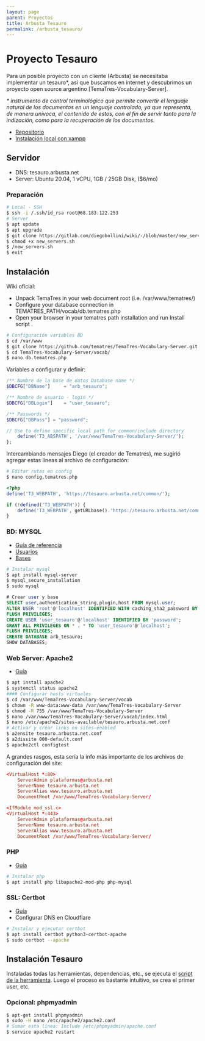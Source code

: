 ```yaml
---
layout: page
parent: Proyectos
title: Arbusta Tesauro
permalink: /arbusta_tesauro/
---
```


# Proyecto Tesauro

Para un posible proyecto con un cliente (Arbusta) se necesitaba implementar un tesauro*, así que buscamos en internet y descubrimos un proyecto open source argentino [TemaTres-Vocabulary-Server].  

_* instrumento de control terminológico que permite convertir el lenguaje natural de los documentos en un lenguaje controlado, ya que representa, de manera unívoca, el contenido de estos, con el fin de servir tanto para la indización, como para la recuperación de los documentos._

- [Repositorio](https://github.com/tematres/TemaTres-Vocabulary-Server)
- [Instalación local con xampp](https://www.youtube.com/watch?v=oBObulM7HMg)

## Servidor

- DNS: tesauro.arbusta.net
- Server: Ubuntu 20.04, 1 vCPU, 1GB / 25GB Disk, ($6/mo)

### Preparación

```bash
# Local - SSH
$ ssh -i /.ssh/id_rsa root@68.183.122.253
# Server
$ apt update
$ apt upgrade
$ git clone https://gitlab.com/diegobollini/wiki/-/blob/master/new_servers.sh
$ chmod +x new_servers.sh
$ /new_servers.sh
$ exit
```

## Instalación

Wiki oficial:

- Unpack TemaTres in your web document root (i.e. /var/www/tematres/)
- Configure your database connection in TEMATRES_PATH/vocab/db.tematres.php
- Open your browser in your tematres path installation and run Install script .

```bash
# Configuración variables BD
$ cd /var/www
$ git clone https://github.com/tematres/TemaTres-Vocabulary-Server.git
$ cd TemaTres-Vocabulary-Server/vocab/
$ nano db.tematres.php
```

Variables a configurar y definir:

```php
/** Nombre de la base de datos Database name */
$DBCFG["DBName"]     = "arb_tesauro";

/** Nombre de usuario - login */
$DBCFG["DBLogin"]    = "user_tesauro";

/** Passwords */
$DBCFG["DBPass"] = "password";

// Use to define specific local path for common/include directory
    define('T3_ABSPATH', '/var/www/TemaTres-Vocabulary-Server/');
};
```

Intercambiando mensajes Diego (el creador de Tematres), me sugirió agregar estas líneas al archivo de configuración:

```bash
# Editar rutas en config
$ nano config.tematres.php
```

```php
<?php
define('T3_WEBPATH', 'https://tesauro.arbusta.net/common/');

if (!defined('T3_WEBPATH')) {
    define('T3_WEBPATH', getURLbase().'https://tesauro.arbusta.net/common/');
}
```

### BD: MYSQL

- [Guía de referencia](https://www.digitalocean.com/community/tutorials/how-to-install-mysql-on-ubuntu-20-04-es)
- [Usuarios](https://www.digitalocean.com/community/tutorials/crear-un-nuevo-usuario-y-otorgarle-permisos-en-mysql-es)
- [Bases](https://www.digitalocean.com/community/tutorials/how-to-create-and-manage-databases-in-mysql-and-mariadb-on-a-cloud-server)

```bash
# Instalar mysql
$ apt install mysql-server
$ mysql_secure_installation
$ sudo mysql
```

```sql
# Crear user y base
SELECT user,authentication_string,plugin,host FROM mysql.user;
ALTER USER 'root'@'localhost' IDENTIFIED WITH caching_sha2_password BY 'password';
FLUSH PRIVILEGES;
CREATE USER 'user_tesauro'@'localhost' IDENTIFIED BY 'password';
GRANT ALL PRIVILEGES ON * . * TO 'user_tesauro'@'localhost';
FLUSH PRIVILEGES;
CREATE DATABASE arb_tesauro;
SHOW DATABASES;
```

### Web Server: Apache2

- [Guía](https://www.digitalocean.com/community/tutorials/how-to-install-the-apache-web-server-on-ubuntu-20-04-es)

```bash
$ apt install apache2
$ systemctl status apache2
#### Configurar hosts virtuales
$ cd /var/www/TemaTres-Vocabulary-Server/vocab
$ chown -R www-data:www-data /var/www/TemaTres-Vocabulary-Server
$ chmod -R 755 /var/www/TemaTres-Vocabulary-Server
$ nano /var/www/TemaTres-Vocabulary-Server/vocab/index.html
$ nano /etc/apache2/sites-available/tesauro.arbusta.net.conf
# Activar y crear links en sites-enabled
$ a2ensite tesauro.arbusta.net.conf
$ a2dissite 000-default.conf
$ apache2ctl configtest
```

A grandes rasgos, esta sería la info más importante de los archivos de configuración del site:

```conf
<VirtualHost *:80>
    ServerAdmin plataformas@arbusta.net
    ServerName tesauro.arbusta.net
    ServerAlias www.tesauro.arbusta.net
    DocumentRoot /var/www/TemaTres-Vocabulary-Server/
```

```conf
<IfModule mod_ssl.c>
<VirtualHost *:443>
    ServerAdmin plataformas@arbusta.net
    ServerName tesauro.arbusta.net
    ServerAlias www.tesauro.arbusta.net
    DocumentRoot /var/www/TemaTres-Vocabulary-Server/
```

### PHP

- [Guía](https://www.digitalocean.com/community/tutorials/how-to-install-linux-apache-mysql-php-lamp-stack-on-ubuntu-20-04)

```bash
# Instalar php
$ apt install php libapache2-mod-php php-mysql
```

### SSL: Certbot

- [Guía](https://www.digitalocean.com/community/tutorials/how-to-secure-apache-with-let-s-encrypt-on-ubuntu-20-04-es)
- Configurar DNS en Cloudflare

```bash
# Instalar y ejecutar certbot
$ apt install certbot python3-certbot-apache
$ sudo certbot --apache
```

## Instalación Tesauro

Instaladas todas las herramientas, dependencias, etc., se ejecuta el [script de la herramienta](https://tesauro.arbusta.net/install.php). Luego el proceso es bastante intuitivo, se crea el primer user, etc.

### Opcional: phpmyadmin

```bash
$ apt-get install phpmyadmin
$ sudo -H nano /etc/apache2/apache2.conf
# Sumar esta línea: Include /etc/phpmyadmin/apache.conf
$ service apache2 restart
```
